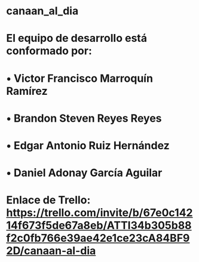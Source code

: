 # canaan_al_dia

# El equipo de desarrollo está conformado por:

# •	Victor Francisco Marroquín Ramírez
# •	Brandon Steven Reyes Reyes
# •	Edgar Antonio Ruiz Hernández
# •	Daniel Adonay García Aguilar

# Enlace de Trello: https://trello.com/invite/b/67e0c14214f673f5de67a8eb/ATTI34b305b88f2c0fb766e39ae42e1ce23cA84BF92D/canaan-al-dia 
